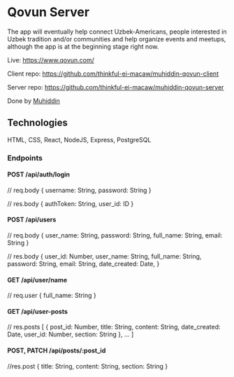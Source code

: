 # Qovun Server

The app will eventually help connect Uzbek-Americans, people interested in Uzbek tradition and/or communities
and help organize events and meetups, although the app is at the beginning stage right now.

Live: https://www.qovun.com/

Client repo: https://github.com/thinkful-ei-macaw/muhiddin-qovun-client

Server repo: https://github.com/thinkful-ei-macaw/muhiddin-qovun-server

Done by [Muhiddin](https://github.com/muhiddinsgithub)

## Technologies

HTML, CSS, React, NodeJS, Express, PostgreSQL

### Endpoints

#### POST /api/auth/login

// req.body
{
username: String,
password: String
}

// res.body
{
authToken: String,
user_id: ID
}

#### POST /api/users

// req.body
{
user_name: String,
password: String,
full_name: String,
email: String
}

// res.body
{
user_id: Number,
user_name: String,
full_name: String,
password: String,
email: String,
date_created: Date,
}

#### GET /api/user/name

// req.user
{
full_name: String
}

#### GET /api/user-posts

// res.posts
[
{
post_id: Number,
title: String,
content: String,
date_created: Date,
user_id: Number,
section: String
}, ...
]

#### POST, PATCH /api/posts/:post_id

//res.post
{
title: String,
content: String,
section: String
}

